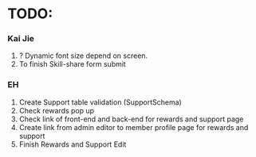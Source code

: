 # TODO:

### Kai Jie

1. ? Dynamic font size depend on screen.
2. To finish Skill-share form submit

### EH

1. Create Support table validation (SupportSchema)
2. Check rewards pop up
3. Check link of front-end and back-end for rewards and support page
4. Create link from admin editor to member profile page for rewards and support
2. Finish Rewards and Support Edit
